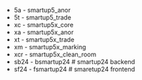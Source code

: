 <ul>
<li> 5a - smartup5_anor </li>
<li> 5t - smartup5_trade </li>
<li> xc - smartup5x_core </li>
 <li>xa - smartup5x_anor </li>
<li> xt - smartup5x_trade </li>

<li> xm - smartup5x_marking </li>
<li> xcr - smartup5x_clean_room </li>

<li> sb24 - bsmartup24   # smartup24 backend </li>
<li> sf24 - fsmartup24   # smaretup24 frontend </li>
</ul>
